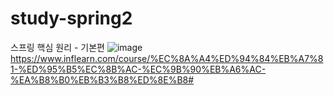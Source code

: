 # study-spring2
스프링 핵심 원리 - 기본편
![image](https://github.com/Taexee/study-spring2/assets/134465372/c201b233-4d02-4416-8bab-49516c25fc13)
https://www.inflearn.com/course/%EC%8A%A4%ED%94%84%EB%A7%81-%ED%95%B5%EC%8B%AC-%EC%9B%90%EB%A6%AC-%EA%B8%B0%EB%B3%B8%ED%8E%B8#
